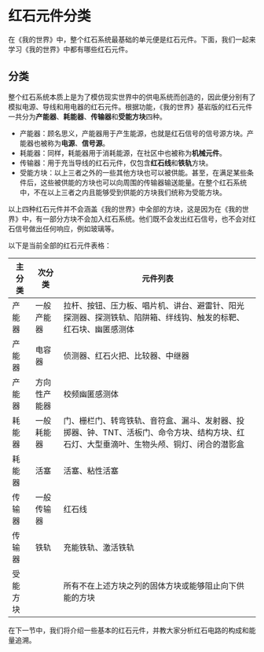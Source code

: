 # 红石元件分类

在《我的世界》中，整个红石系统最基础的单元便是红石元件。下面，我们一起来学习《我的世界》中都有哪些红石元件。

## 分类

整个红石系统本质上是为了模仿现实世界中的供电系统而创造的，因此便分别有了模拟电源、导线和用电器的红石元件。根据功能，《我的世界》基岩版的红石元件一共分为**产能器**、**耗能器**、**传输器**和**受能方块**四种。

- 产能器：顾名思义，产能器用于产生能源，也就是红石信号的信号源方块。产能器也被称为**电源**、**信号源**。
- 耗能器：同样，耗能器用于消耗能源，在社区中也被称为**机械元件**。
- 传输器：用于充当导线的红石元件，仅包含**红石线**和**铁轨**方块。
- 受能方块：以上三者之外的一些其他方块也可以被供能。甚至，在满足某些条件后，这些被供能的方块也可以向周围的传输器输送能量。在整个红石系统中，不在以上三者之内且能够受到供能的方块我们统称为受能方块。

以上四种红石元件并不会涵盖《我的世界》中全部的方块，这是因为在《我的世界》中，有一部分方块不会加入红石系统。他们既不会发出红石信号，也不会对红石信号做出任何响应，例如玻璃等。

以下是当前全部的红石元件表格：

| 主分类   | 次分类       | 元件列表                                                     |
| -------- | ------------ | ------------------------------------------------------------ |
| 产能器   | 一般产能器   | 拉杆、按钮、压力板、唱片机、讲台、避雷针、阳光探测器、探测铁轨、陷阱箱、绊线钩、触发的标靶、红石块、幽匿感测体 |
| 产能器   | 电容器       | 侦测器、红石火把、比较器、中继器                             |
| 产能器   | 方向性产能器 | 校频幽匿感测体                                               |
| 耗能器   | 一般耗能器   | 门、栅栏门、转弯铁轨、音符盒、漏斗、发射器、投掷器、钟、TNT、活板门、命令方块、结构方块、红石灯、大型垂滴叶、生物头颅、铜灯、闭合的潜影盒 |
| 耗能器   | 活塞         | 活塞、粘性活塞                                               |
| 传输器   | 一般传输器   | 红石线                                                       |
| 传输器   | 铁轨         | 充能铁轨、激活铁轨                                           |
| 受能方块 |              | 所有不在上述方块之列的固体方块或能够阻止向下供能的方块       |

在下一节中，我们将介绍一些基本的红石元件，并教大家分析红石电路的构成和能量追溯。
